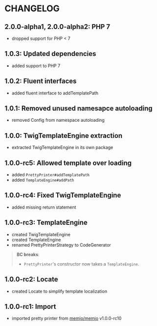 # CHANGELOG

## 2.0.0-alpha1, 2.0.0-alpha2: PHP 7

* dropped support for PHP < 7

## 1.0.3: Updated dependencies

* added support to PHP 7

## 1.0.2: Fluent interfaces

* added fluent interface to addTemplatePath

## 1.0.1: Removed unused namesapce autoloading

* removed Config from namespace autoloading

## 1.0.0: TwigTemplateEngine extraction

* extracted TwigTemplateEngine in its own package

## 1.0.0-rc5: Allowed template over loading

* added `PrettyPrinter#addTemplatePath`
* added `TemplateEngine#addPath`

## 1.0.0-rc4: Fixed TwigTemplateEngine

* added missing return statement

## 1.0.0-rc3: TemplateEngine

* created TwigTemplateEngine
* created TemplateEngine
* renamed PrettyPrinterStrategy to CodeGenerator

> **BC breaks**:
>
> * `PrettyPrinter`'s constructor now takes a `TemplateEngine`.

## 1.0.0-rc2: Locate

* created Locate to simplify template localization

## 1.0.0-rc1: Import

* imported pretty printer from [memio/memio](http://github.com/memio/memio) v1.0.0-rc10
